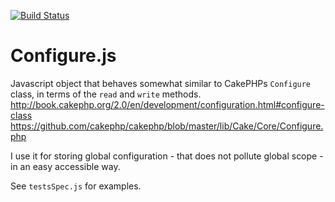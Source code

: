 [![Build Status](https://travis-ci.org/ankr/Configure.js.png)](https://travis-ci.org/ankr/Configure.js)

Configure.js
============

Javascript object that behaves somewhat similar to CakePHPs `Configure` class, in terms of the `read` and `write` methods.
http://book.cakephp.org/2.0/en/development/configuration.html#configure-class
https://github.com/cakephp/cakephp/blob/master/lib/Cake/Core/Configure.php

I use it for storing global configuration - that does not pollute global scope - in an easy accessible way.

See `testsSpec.js` for examples.
